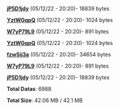 [**jP5D1jdy**](/data/jP5D1jdy.txt) (05/12/22 - 20:20)- 18839 bytes

[**YztWGqpQ**](/data/YztWGqpQ.txt) (05/12/22 - 20:20)- 1024 bytes

[**W7yP79L9**](/data/W7yP79L9.txt) (05/12/22 - 20:20)- 891 bytes

[**YztWGqpQ**](/data/YztWGqpQ.txt) (05/12/22 - 20:20)- 1024 bytes

[**fzwSij3a**](/data/fzwSij3a.txt) (05/12/22 - 20:20)- 34654 bytes

[**W7yP79L9**](/data/W7yP79L9.txt) (05/12/22 - 20:20)- 891 bytes

[**jP5D1jdy**](/data/jP5D1jdy.txt) (05/12/22 - 20:20)- 18839 bytes

**Total Datas**: 6988

**Total Size**: 42.06 MB / 42.1 MB